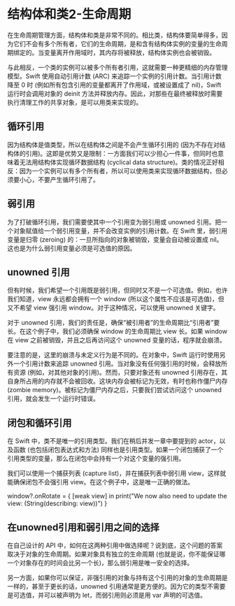 # 结构体和类2-生命周期

在生命周期管理方面，结构体和类是非常不同的。相比类，结构体要简单得多，因为它们不会有多个所有者，它们的生命周期，是和含有结构体实例的变量的生命周期绑定的。当变量离开作用域时，其内存将被释放，结构体实例也会被销毁。

与此相反，一个类的实例可以被多个所有者引用，这就需要一种更精细的内存管理模型。Swift 使用自动引用计数 (ARC) 来追踪一个实例的引用计数。当引用计数降至 0 时 (例如所有包含引用的变量都离开了作用域，或被设置成了 nil)，Swift 运行时会调用对象的 deinit 方法并释放内存。因此，对那些在最终被释放时需要执行清理工作的共享对象，是可以用类来实现的。


## 循环引用

因为结构体是值类型，所以在结构体之间是不会产生循环引用的 (因为不存在对结构体的引用)。这即是优势又是限制：一方面我们可以少担心一件事，但同时也意味着无法用结构体实现循环数据结构 (cyclical data structure)。类的情况正好相反：因为一个实例可以有多个所有者，所以可以使用类来实现循环数据结构，但必须要小心，不要产生循环引用了。


## 弱引用

为了打破循环引用，我们需要使其中一个引用变为弱引用或 unowned 引用。把一个对象赋值给一个弱引用变量，并不会改变实例的引用计数。在 Swift 里，弱引用变量是归零 (zeroing) 的：一旦所指向的对象被销毁，变量会自动被设置成 nil。这也是为什么弱引用变量必须是可选值的原因。


## unowned 引用

但有时候，我们希望一个引用既是弱引用，但同时又不是一个可选值。例如，也许我们知道，view 永远都会拥有一个 window (所以这个属性不应该是可选值)，但又不希望 view 强引用 window。对于这种情况，可以使用 unowned 关键字。

对于 unowned 引用，我们的责任是，确保“被引用者”的生命周期比“引用者”要长。在这个例子中，我们必须确保 window 的生命周期比 view 长。如果 window 在 view 之前被销毁，并且之后再访问这个 unowned 变量的话，程序就会崩溃。

要注意的是，这里的崩溃与未定义行为是不同的。在对象中，Swift 运行时使用另外一个引用计数来追踪 unowned 引用。当对象没有任何强引用的时候，会释放所有资源 (例如，对其他对象的引用)。然而，只要对象还有 unowned 引用存在，其自身所占用的内存就不会被回收。这块内存会被标记为无效，有时也称作僵尸内存 (zombie memory)。被标记为僵尸内存之后，只要我们尝试访问这个 unowned 引用，就会发生一个运行时错误。


## 闭包和循环引用

在 Swift 中，类不是唯一的引用类型。我们在稍后并发一章中要提到的 actor，以及函数 (也包括闭包表达式和方法) 同样也是引用类型。如果一个闭包捕获了一个引用类型的变量，那么在闭包中会持有一个对这个变量的强引用。

我们可以使用一个捕获列表 (capture list)，并在捕获列表中弱引用 view，这样就能确保闭包不会强引用 view。在这个例子中，这是唯一正确的做法。

window?.onRotate = { [weak view] in
	print("We now also need to update the view: \(String(describing: view))")
}


## 在unowned引用和弱引用之间的选择

在自己设计的 API 中，如何在这两种引用中做选择呢？说到底，这个问题的答案取决于对象的生命周期。如果对象具有独立的生命周期 (也就是说，你不能保证哪一个对象存在的时间会比另一个长)，那么弱引用是唯一安全的选择。

另一方面，如果你可以保证，非强引用的对象与持有这个引用的对象的生命周期是一样的，甚至于更长的话，unowned 引用通常是更方便的。因为它的类型不需要是可选值，并可以被声明为 let，而弱引用则必须是用 var 声明的可选值。
